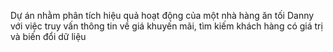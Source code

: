 Dự án nhằm phân tích hiệu quả hoạt động của một nhà hàng ăn tối Danny với việc truy vấn thông tin về giá khuyến mãi, tìm kiếm khách hàng có giá trị và biến đổi dữ liệu
